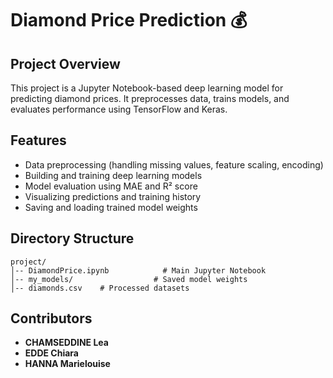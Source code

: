 # Diamond Price Prediction 💰

## Project Overview
This project is a Jupyter Notebook-based deep learning model for predicting diamond prices. It preprocesses data, trains models, and evaluates performance using TensorFlow and Keras.

## Features
- Data preprocessing (handling missing values, feature scaling, encoding)
- Building and training deep learning models
- Model evaluation using MAE and R² score
- Visualizing predictions and training history
- Saving and loading trained model weights

## Directory Structure
```
project/
│-- DiamondPrice.ipynb            # Main Jupyter Notebook
│-- my_models/                  # Saved model weights
│-- diamonds.csv    # Processed datasets 
```

## Contributors
- **CHAMSEDDINE Lea**
- **EDDE Chiara**
- **HANNA Marielouise**
